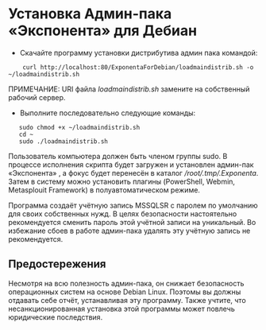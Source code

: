 # Установка Админ-пака «Экспонента» для Дебиан

- Скачайте программу установки дистрибутива админ пака командой:
```
    curl http://localhost:80/ExponentaForDebian/loadmaindistrib.sh -o ~/loadmaindistrib.sh
```
ПРИМЕЧАНИЕ: URI файла *loadmaindistrib.sh* замените на собственный рабочий сервер.

- Выполните последовательно следующие команды:
```
   sudo chmod +x ~/loadmaindistrib.sh
   cd ~
   sudo ./loadmaindistrib.sh
```

Пользователь компьютера должен быть членом группы sudo. В процессе исполнения скрипта будет загружен и установлен админ-пак «Экспонента» , а фокус будет перенесён в каталог */root/.tmp/.Exponenta*. Затем в систему можно установить плагины (PowerShell, Webmin, Metasplouit Framework) в полуавтоматическом режиме.

Программа создаёт учётную запись MSSQLSR с паролем по умолчанию для своих собственных нужд. В целях безопасности настоятельно рекомендуется сменить пароль этой учётной записи на уникальный. Во избежание сбоев в работе админ-пака удалять эту учётную запись не рекомендуется.

## Предостережения
Несмотря на всю полезность админ-пака, он снижает безопасность операционных систем на основе Debian Linux. Поэтомы вы должны отдавать себе отчёт, устанавливая эту программу. Также учтите, что несанкционированная установка этой программы может повлечь юридические последствия.
